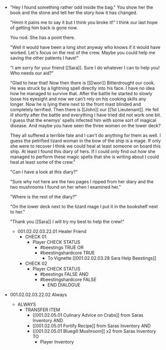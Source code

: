 - "Hey I found something rather odd inside the bag." You show her the book and the stone and tell her the story how it has changed.
  
  "Hmm it pains me to say it but I think you broke it!" I think our last hope of getting him back is gone now.
  
  You nod. She has a point there.
  
  "Well it would have been a long shot anyway who knows if it would have worked. Let's focus on the rest of the crew. Maybe you could help me saving the other patients I have!"
  
  "I am sorry for your friend [[Sara]]. Sure I do whatever I can to help you! Who needs our aid?"
  
  "Glad to hear that! Now then there is [[Dwori]] Bitterdrought our cook. He was struck by a lightning spell directly into his face. I have no idea how he managed to survive that. After the battle he started to slowly loose his eyesight and now we can't rely on his cooking skills any longer. Now he is lying there next to the front mast blinded and completely terrified. Then there is [[John]] our [[1st Lieutenant]]. He fell ill shortly after the battle and everything I have tried did not work one bit. I guess that the enemys' spells infected him with some sort of magical disease. And maybe you have seen the three women on the lower deck? 
  
  They all suffered a terrible fate and I can't do anything for them as well. I guess the petrified lizard woman in the bow of the ship is a mage. If only she were to recover I think we could heal at least someone on board this ship. At least I found this diary of hers. If I could only find out how she managed to perform these magic spells that she is writing about I could heal at least some of the crew."
  
  "Can I have a look at this diary?"
  
  "Sure why not here are the two pages I ripped from her diary and the two mushrooms I found on her when I examined her."
  
  "Where is the rest of the diary?"
  
  "On the lower deck next to the lizard mage I put it in the bookshelf next to her."
  
  "Thank you [[Sara]] I will try my best to help the crew!"
	- 001.02.02.03.22.01 Healer Friend
		- CHECK 01
			- Player CHECK STATUS
				- #beestings TRUE OR
				- #beestingshardcore TRUE
					- To Vignette [[001.02.02.03.28 Sara Help Beestings]]
		- CHECK 02
			- Player CHECK STATUS
				- #beestings FALSE AND
				- #beestingshardcore FALSE
					- END DIALOGUE
- 001.02.02.03.22.02 Always
	- ALWAYS
		- TRANSFER ITEM
			- [[001.02.05.01 Culinary Advice on Crabs]] from Saras Inventory AND
			- [[001.02.05.01 Fortify Recipe]] from Saras Inventory AND
			- [[001.02.05.01 Bluegill Mushroom]] x2 from Saras Inventory TO
				- Player Inventory